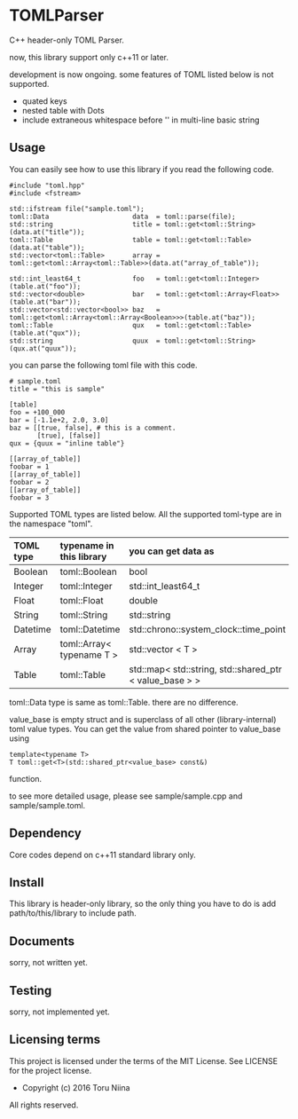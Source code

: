 TOMLParser
====

C++ header-only TOML Parser.

now, this library support only c++11 or later.

development is now ongoing. some features of TOML listed below is not supported.
- quated keys
- nested table with Dots
- include extraneous whitespace before '\' in multi-line basic string

## Usage

You can easily see how to use this library if you read the following code.

    #include "toml.hpp"
    #include <fstream>

    std::ifstream file("sample.toml");
    toml::Data                     data  = toml::parse(file);
    std::string                    title = toml::get<toml::String>(data.at("title"));
    toml::Table                    table = toml::get<toml::Table>(data.at("table"));
    std::vector<toml::Table>       array = toml::get<toml::Array<toml::Table>>(data.at("array_of_table"));
    
    std::int_least64_t             foo   = toml::get<toml::Integer>(table.at("foo"));
    std::vector<double>            bar   = toml::get<toml::Array<Float>>(table.at("bar"));
    std::vector<std::vector<bool>> baz   = toml::get<toml::Array<toml::Array<Boolean>>>(table.at("baz"));
    toml::Table                    qux   = toml::get<toml::Table>(table.at("qux"));
    std::string                    quux  = toml::get<toml::String>(qux.at("quux")); 

you can parse the following toml file with this code.

    # sample.toml
    title = "this is sample"

    [table]
    foo = +100_000
    bar = [-1.1e+2, 2.0, 3.0]
    baz = [[true, false], # this is a comment.
           [true], [false]]
    qux = {quux = "inline table"}

    [[array_of_table]]
    foobar = 1
    [[array_of_table]]
    foobar = 2
    [[array_of_table]]
    foobar = 3

Supported TOML types are listed below.
All the supported toml-type are in the namespace "toml".

| TOML type | typename in this library| you can get data as                    |
|:----------|:------------------------|:---------------------------------------|
| Boolean   | toml::Boolean           | bool                                   |
| Integer   | toml::Integer           | std::int\_least64\_t                   |
| Float     | toml::Float             | double                                 |
| String    | toml::String            | std::string                            |
| Datetime  | toml::Datetime          | std::chrono::system\_clock::time\_point|
| Array     | toml::Array< typename T > | std::vector < T >                    |
| Table     | toml::Table             | std::map< std::string, std::shared\_ptr < value\_base > > |

toml::Data type is same as toml::Table. there are no difference.

value\_base is empty struct and is superclass of all other (library-internal)
toml value types. You can get the value from shared pointer to value\_base using

    template<typename T>
    T toml::get<T>(std::shared_ptr<value_base> const&)

function.

to see more detailed usage, please see sample/sample.cpp and sample/sample.toml.

## Dependency

Core codes depend on c++11 standard library only.

## Install

This library is header-only library, so the only thing you have to do is add
path/to/this/library to include path.

## Documents

sorry, not written yet.

## Testing

sorry, not implemented yet.

## Licensing terms

This project is licensed under the terms of the MIT License.
See LICENSE for the project license.

- Copyright (c) 2016 Toru Niina

All rights reserved.

